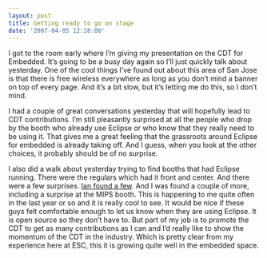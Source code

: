 ```yaml
---
layout: post
title: Getting ready to go on stage
date: '2007-04-05 12:28:00'
---
```



I got to the room early where I’m giving my presentation on the CDT for Embedded. It’s going to be a busy day again so I’ll just quickly talk about yesterday. One of the cool things I’ve found out about this area of San Jose is that there is free wireless everywhere as long as you don’t mind a banner on top of every page. And it’s a bit slow, but it’s letting me do this, so I don’t mind.

I had a couple of great conversations yesterday that will hopefully lead to CDT contributions. I’m still pleasantly surprised at all the people who drop by the booth who already use Eclipse or who know that they really need to be using it. That gives me a great feeling that the grassroots around Eclipse for embedded is already taking off. And I guess, when you look at the other choices, it probably should be of no surprise.

I also did a walk about yesterday trying to find booths that had Eclipse running. There were the regulars which had it front and center. And there were a few surprises. [Ian found a few](http://feeds.feedburner.com/~r/IanSkerrett/~3/106749753/). And I was found a couple of more, including a surprise at the MIPS booth. This is happening to me quite often in the last year or so and it is really cool to see. It would be nice if these guys felt comfortable enough to let us know when they are using Eclipse. It is open source so they don’t have to. But part of my job is to promote the CDT to get as many contributions as I can and I’d really like to show the momentum of the CDT in the industry. Which is pretty clear from my experience here at <span>ESC</span>, this it is growing quite well in the embedded space.


